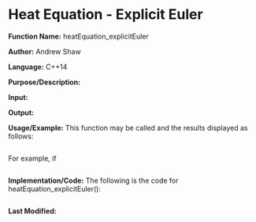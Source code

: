# Heat Equation - Explicit Euler

**Function Name:** heatEquation_explicitEuler

**Author:** Andrew Shaw

**Language:** C++14

**Purpose/Description:**

**Input:**

**Output:**

**Usage/Example:** This function may be called and the results displayed as follows:
~~~~

~~~~
For example, if
~~~~

~~~~
**Implementation/Code:** The following is the code for heatEquation_explicitEuler():
~~~~

~~~~
**Last Modified:**
